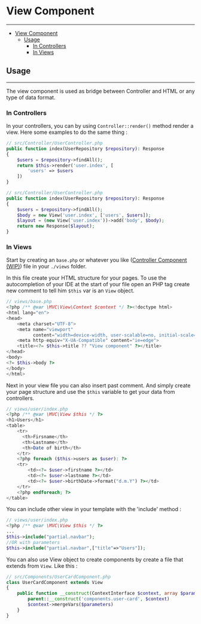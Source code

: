 # View Component

___
<!-- TOC -->
* [View Component](#view-component)
  * [Usage](#usage)
    * [In Controllers](#in-controllers)
    * [In Views](#in-views)
<!-- TOC -->


## Usage
___

The view component is used as bridge between Controller and HTML or any type of data format.

### In Controllers

In your controllers, you can by using `Controller::render()` method render a view. Here some examples to do the same thing :

```php
// src/Controller/UserController.php
public function index(UserRepository $repository): Response
{
    $users = $repository->findAll();
    return $this->render('user.index', [
        'users' => $users
    ])
}
```

```php
// src/Controller/UserController.php
public function index(UserRepository $repository): Response
{
    $users = $repository->findAll();
    $body = new View('user.index', ['users', $users]);
    $layout = (new View('user.index'))->add('body', $body);
    return new Response($layout);
}
```

### In Views

Start by creating an `base.php` or whatever you like ([Controller Component (WIP)](Controller.md)) file in your `./views` folder.

In this file create your HTML structure for your pages. To use the autocompletion of your IDE at the start of your file open an PHP tag create new comment to tell him `$this` var is an `View` object.

```php
// views/base.php
<?php /** @var \MVC\View\Context $context */ ?><!doctype html>
<html lang="en">
<head>
    <meta charset="UTF-8">
    <meta name="viewport"
          content="width=device-width, user-scalable=no, initial-scale=1.0, maximum-scale=1.0, minimum-scale=1.0">
    <meta http-equiv="X-UA-Compatible" content="ie=edge">
    <title><?= $this->title ?? "View component" ?></title>
</head>
<body>
<?= $this->body ?>
</body>
</html>
```

Next in your view file you can also insert past comment. And simply create your page structure and use the `$this` variable to get your data from controllers.

```php
// views/user/index.php
<?php /** @var \MVC\View $this */ ?>
<h1>Users</h1>
<table>
    <tr>
      <th>Firsname</th>
      <th>Lastname</th>
      <th>Date of birth</th>
    </tr>
    <?php foreach ($this->users as $user): ?>
    <tr>
        <td><?= $user->firstname ?></td>
        <td><?= $user->lastname ?></td>
        <td><?= $user->birthDate->format("d.m.Y") ?></td>
    </tr>
    <?php endforeach; ?>
</table>
```

You can include other view in your template with the 'include' method : 
```php
// views/user/index.php
<?php /** @var \MVC\View $this */ ?>
...
$this->include("partial.navbar");
//OR with parameters
$this->include("partial.navbar",["title"=>"Users"]);
```

You can also use View object to create components by create a file that extends from `View`. Like this :

```php
// src/Components/UserCardComponent.php
class UserCardComponent extends View
{
    public function __construct(ContextInterface $context, array $parameters = []) {
        parent::__construct('components.user-card', $context)
        $context->mergeVars($parameters)
    }
}
```